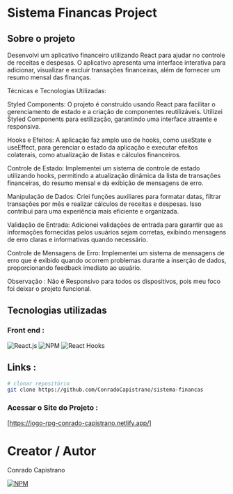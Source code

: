 # Sistema Financas Project

## Sobre o projeto

Desenvolvi um aplicativo financeiro utilizando React para ajudar no controle de receitas e despesas. O aplicativo apresenta uma interface interativa para adicionar, visualizar e excluir transações financeiras, além de fornecer um resumo mensal das finanças.

Técnicas e Tecnologias Utilizadas:

Styled Components: O projeto é construído usando React para facilitar o gerenciamento de estado e a criação de componentes reutilizáveis. Utilizei Styled Components para estilização, garantindo uma interface atraente e responsiva.

Hooks e Efeitos: A aplicação faz amplo uso de hooks, como useState e useEffect, para gerenciar o estado da aplicação e executar efeitos colaterais, como atualização de listas e cálculos financeiros.

Controle de Estado: Implementei um sistema de controle de estado utilizando hooks, permitindo a atualização dinâmica da lista de transações financeiras, do resumo mensal e da exibição de mensagens de erro.

Manipulação de Dados: Criei funções auxiliares para formatar datas, filtrar transações por mês e realizar cálculos de receitas e despesas. Isso contribui para uma experiência mais eficiente e organizada.

Validação de Entrada: Adicionei validações de entrada para garantir que as informações fornecidas pelos usuários sejam corretas, exibindo mensagens de erro claras e informativas quando necessário.

Controle de Mensagens de Erro: Implementei um sistema de mensagens de erro que é exibido quando ocorrem problemas durante a inserção de dados, proporcionando feedback imediato ao usuário.

Observação :
Não é Responsivo para todos os dispositivos, pois meu foco foi deixar o projeto funcional. 

## Tecnologias utilizadas

### Front end : 
![React.js](https://img.shields.io/badge/React.js-61DAFB?style=for-the-badge&logo=react&logoColor=white)
![NPM](https://img.shields.io/badge/styled--components-DB7093?style=for-the-badge&logo=styled-components&logoColor=white)
![React Hooks](https://img.shields.io/badge/React%20Hooks-61DAFB?style=for-the-badge&logo=react&logoColor=white)

## Links :

```bash
# clonar repositório
git clone https://github.com/ConradoCapistrano/sistema-financas
```

### Acessar o Site do Projeto :
[https://jogo-rpg-conrado-capistrano.netlify.app/]

# Creator / Autor

Conrado Capistrano

[![NPM](https://img.shields.io/badge/LinkedIn-0077B5?style=for-the-badge&logo=linkedin&logoColor=white)](https://www.linkedin.com/in/conrado-capistrano88)
